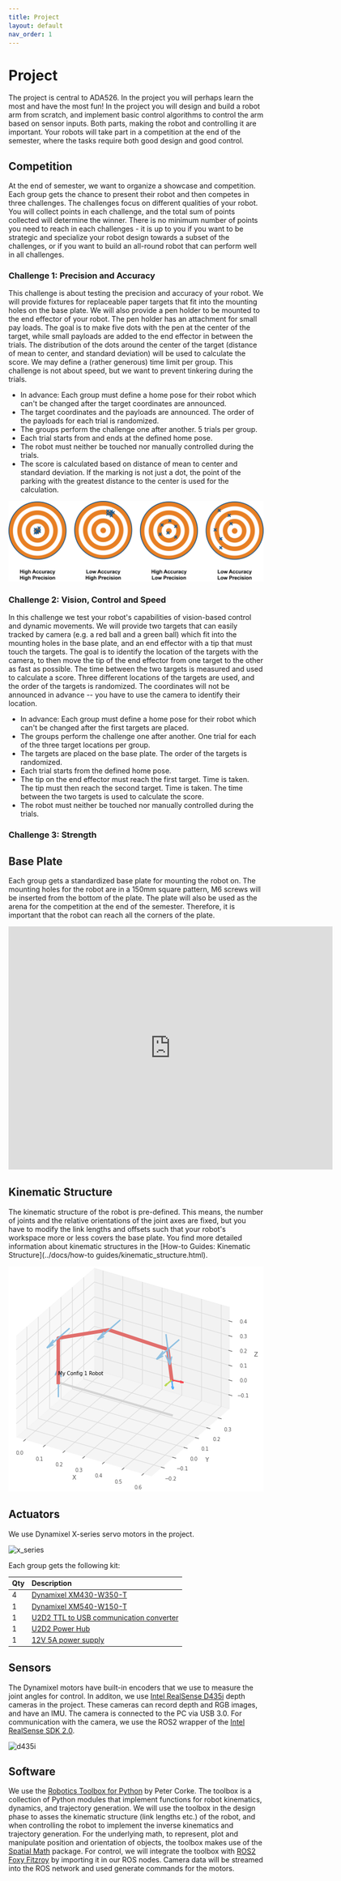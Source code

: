 ```yaml
---
title: Project
layout: default
nav_order: 1
---
```


# Project
The project is central to ADA526. In the project you will perhaps learn the most and have the most fun!
In the project you will design and build a robot arm from scratch, and implement basic control algorithms to control the arm based on sensor inputs. Both parts, making the robot and controlling it are important.
Your robots will take part in a competition at the end of the semester, where the tasks require both good design and good control.

## Competition
At the end of semester, we want to organize a showcase and competition. Each group gets the chance to present their robot and then competes in three challenges.
The challenges focus on different qualities of your robot. You will collect points in each challenge, and the total sum of points collected will determine the winner. There is no minimum number of points you need to reach in each challenges - it is up to you if you want to be strategic and specialize your robot design towards a subset of the challenges, or if you want to build an all-round robot that can perform well in all challenges. 

### Challenge 1: Precision and Accuracy
This challenge is about testing the precision and accuracy of your robot. We will provide fixtures for replaceable paper targets that fit into the mounting holes on the base plate. We will also provide a pen holder to be mounted to the end effector of your robot. The pen holder has an attachment for small pay loads. The goal is to make five dots with the pen at the center of the target, while small payloads are added to the end effector in between the trials. The distribution of the dots around the center of the target (distance of mean to center, and standard deviation) will be used to calculate the score. We may define a (rather generous) time limit per group. This challenge is not about speed, but we want to prevent tinkering during the trials.
 - In advance: Each group must define a home pose for their robot which can't be changed after the target coordinates are announced.
 - The target coordinates and the payloads are announced. The order of the payloads for each trial is randomized.
 - The groups perform the challenge one after another. 5 trials per group.
 - Each trial starts from and ends at the defined home pose.
 - The robot must neither be touched nor manually controlled during the trials.
 - The score is calculated based on distance of mean to center and standard deviation. If the marking is not just a dot, the point of the parking with the greatest distance to the center is used for the calculation.

![Accuracy vs. precision](../assets/images/accuracy-vs-precision.jpg)


### Challenge 2: Vision, Control and Speed
In this challenge we test your robot's capabilities of vision-based control and dynamic movements. We will provide two targets that can easily tracked by camera (e.g. a red ball and a green ball) which fit into the mounting holes in the base plate, and an end effector with a tip that must touch the targets. The goal is to identify the location of the targets with the camera, to then move the tip of the end effector from one target to the other as fast as possible. The time between the two targets is measured and used to calculate a score. Three different locations of the targets are used, and the order of the targets is randomized. The coordinates will not be announced in advance -- you have to use the camera to identify their location.
 - In advance: Each group must define a home pose for their robot which can't be changed after the first targets are placed.
 - The groups perform the challenge one after another. One trial for each of the three target locations per group.
 - The targets are placed on the base plate. The order of the targets is randomized.
 - Each trial starts from the defined home pose.
 - The tip on the end effector must reach the first target. Time is taken. The tip must then reach the second target. Time is taken. The time between the two targets is used to calculate the score.
 - The robot must neither be touched nor manually controlled during the trials. 

### Challenge 3: Strength


## Base Plate
Each group gets a standardized base plate for mounting the robot on. The mounting holes for the robot are in a 150mm square pattern, M6 screws will be inserted from the bottom of the plate. The plate will also be used as the arena for the competition at the end of the semester. Therefore, it is important that the robot can reach all the corners of the plate.
<iframe src="https://myhvl14.autodesk360.com/shares/public/SH512d4QTec90decfa6e5fab6acd7b1201ea?mode=embed" width="640" height="480" allowfullscreen="true" webkitallowfullscreen="true" mozallowfullscreen="true"  frameborder="0"></iframe>


## Kinematic Structure
The kinematic structure of the robot is pre-defined. This means, the number of joints and the relative orientations of the joint axes are fixed, but you have to modify the link lengths and offsets such that your robot's workspace more or less covers the base plate.
You find more detailed information about kinematic structures in the [How-to Guides: Kinematic Structure](../docs/how-to guides/kinematic_structure.html).

![A Config 1 Robot](../assets/images/config_1.png)

## Actuators
We use Dynamixel X-series servo motors in the project.

![x_series](https://emanual.robotis.com/assets/images/dxl/x/x_series_product.png)

 Each group gets the following kit:

| Qty | Description                               |    
| :-- | :---------------------------------------- | 
| 4   | [Dynamixel XM430-W350-T]                  |  
| 1   | [Dynamixel XM540-W150-T]                  |  
| 1   | [U2D2 TTL to USB communication converter] |  
| 1   | [U2D2 Power Hub]                          |
| 1   | [12V 5A power supply]                     |

[Dynamixel XM430-W350-T]: https://emanual.robotis.com/docs/en/dxl/x/xm430-w350/
[Dynamixel XM540-W150-T]: https://emanual.robotis.com/docs/en/dxl/x/xm540-w150/
[U2D2 TTL to USB communication converter]: https://emanual.robotis.com/docs/en/parts/interface/u2d2/
[U2D2 Power Hub]: https://emanual.robotis.com/docs/en/parts/interface/u2d2_power_hub/
[12V 5A power supply]: https://www.robotshop.com/en/12v-5a-power-supply.html


## Sensors
The Dynamixel motors have built-in encoders that we use to measure the joint angles for control. 
In additon, we use [Intel RealSense D435i] depth cameras in the project. These cameras can record depth and RGB images, and have an IMU. The camera is connected to the PC via USB 3.0.
For communication with the camera, we use the ROS2 wrapper of the [Intel RealSense SDK 2.0].

![d435i](https://www.intelrealsense.com/wp-content/uploads/2020/05/depth-camera-d435_details.jpg)


[Intel RealSense D435i]: https://www.intelrealsense.com/depth-camera-d435i/
[Intel RealSense SDK 2.0]: https://dev.intelrealsense.com/docs/ros-wrapper


## Software
We use the [Robotics Toolbox for Python] by Peter Corke. The toolbox is a collection of Python modules that implement functions for robot kinematics, dynamics, and trajectory generation.
We will use the toolbox in the design phase to asses the kinematic structure (link lengths etc.) of the robot, and when controlling the robot to implement the inverse kinematics and trajectory generation.
For the underlying math, to represent, plot and manipulate position and orientation of objects, the toolbox makes use of the [Spatial Math] package.
For control, we will integrate the toolbox with [ROS2 Foxy Fitzroy] by importing it in our ROS nodes. 
Camera data will be streamed into the ROS network and used generate commands for the motors.

[Robotics Toolbox for Python]:https://petercorke.github.io/robotics-toolbox-python/index.html
[Spatial Math]:https://bdaiinstitute.github.io/spatialmath-python/index.html
[ROS2 Foxy Fitzroy]:https://docs.ros.org/en/foxy/Tutorials.html


<!--Mention robot_from_dh ? -->